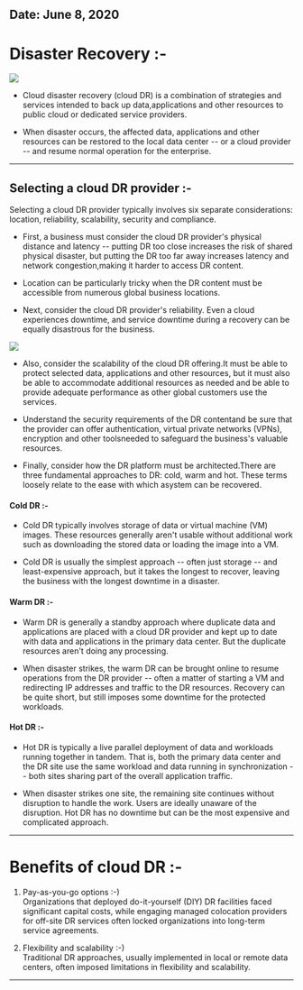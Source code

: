 ## Date: June 8, 2020

# Disaster Recovery :-

![](https://www.ironmountain.com/-/media/images/Iron-Mountain/Resources/Multimedia/i/iron-cloud-disaster-recovery-service-cloud-with-technology-symbols-dangling-from-it.jpg)

- Cloud disaster recovery (cloud DR) is a combination of strategies and services intended to back up data,applications and other resources to public cloud or dedicated service providers.

- When disaster occurs, the affected data, applications and other resources can be restored to the local data center -- or a cloud provider -- and resume normal operation for the enterprise.

_ _ _ _ _ _ _ _ _ _

## Selecting a cloud DR provider :-

Selecting a cloud DR provider typically involves six separate considerations: location, reliability, scalability, security and compliance.

- First, a business must consider the cloud DR provider's physical distance and latency -- putting DR too close increases the risk of shared physical disaster, but putting the DR too far away increases latency and network congestion,making it harder to access DR content.

- Location can be particularly tricky when the DR content must be accessible from numerous global business locations.

- Next, consider the cloud DR provider's reliability. Even a cloud experiences downtime, and service downtime during a recovery can be equally disastrous for the business.

![](https://cdn.ttgtmedia.com/rms/onlineImages/cloud-DR_sbs_desktop.jpg)

- Also, consider the scalability of the cloud DR offering.It must be able to protect selected data, applications and other resources, but it must also be able to accommodate additional resources as needed and be able to provide adequate performance as other global customers use the services.

- Understand the security requirements of the DR contentand be sure that the provider can offer authentication, virtual private networks (VPNs), encryption and other toolsneeded to safeguard the business's valuable resources.

- Finally, consider how the DR platform must be architected.There are three fundamental approaches to DR: cold, warm and hot. These terms loosely relate to the ease with which asystem can be recovered.

#### Cold DR :-

- Cold DR typically involves storage of data or virtual machine (VM) images. These resources generally aren't usable without additional work such as downloading the stored data or loading the image into a VM.

- Cold DR is usually the simplest approach -- often just storage -- and least-expensive approach, but it takes the longest to recover, leaving the business with the longest downtime in a disaster.

#### Warm DR :-

- Warm DR is generally a standby approach where duplicate data and applications are placed with a cloud DR provider and kept up to date with data and applications in the primary data center. But the duplicate resources aren't doing any processing.

- When disaster strikes, the warm DR can be brought online to resume operations from the DR provider -- often a matter of starting a VM and redirecting IP addresses and traffic to the DR resources. Recovery can be quite short, but still imposes some downtime for the protected workloads.

#### Hot DR :-

- Hot DR is typically a live parallel deployment of data and workloads running together in tandem. That is, both the primary data center and the DR site use the same workload and data running in synchronization -- both sites sharing part of the overall application traffic.

- When disaster strikes one site, the remaining site continues without disruption to handle the work. Users are ideally unaware of the disruption. Hot DR has no downtime but can be the most expensive and complicated approach.

_ _ _ _ _ _ _ _ _ _ 

# Benefits of cloud DR :-

1. Pay-as-you-go options :-)  
          Organizations that deployed do-it-yourself (DIY)  DR facilities faced significant capital costs, while engaging managed colocation 
   providers for off-site DR services often locked organizations into long-term service agreements.                   

2. Flexibility and scalability :-)  
          Traditional DR approaches, usually implemented in local or remote data centers, often imposed limitations in flexibility and 
   scalability. 

_ _ _ _ _ _ _ _ _ _
